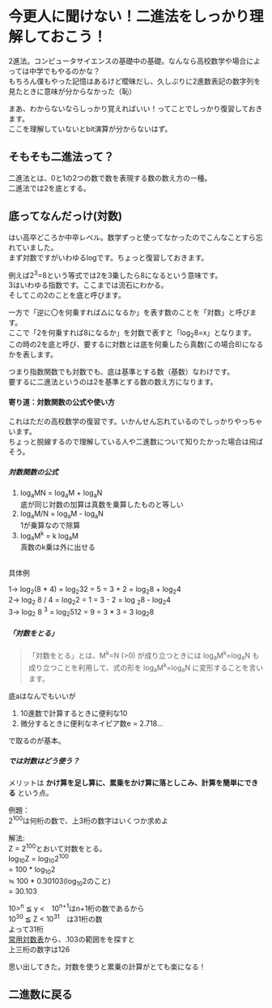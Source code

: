 # 今更人に聞けない！二進法をしっかり理解しておこう！

2進法。コンピュータサイエンスの基礎中の基礎。なんなら高校数学や場合によっては中学でもやるのかな？  
もちろん僕もやった記憶はあるけど曖昧だし、久しぶりに2進数表記の数字列を見たときに意味が分からなかった（恥）  

まあ、わからないならしっかり覚えればいい！ってことでしっかり復習しておきます。  
ここを理解していないとbit演算が分からないはず。  


## そもそも二進法って？

二進法とは、0と1の2つの数で数を表現する数の数え方の一種。  
二進法では2を底とする。　　

## 底ってなんだっけ(対数)

はい高卒どころか中卒レベル。数学ずっと使ってなかったのでこんなことすら忘れていました。  
まず対数ですがいわゆるlogです。ちょっと復習しておきます。  


例えば2<sup>3</sup>=8という等式では2を3乗したら8になるという意味です。  
3はいわゆる指数です。ここまでは流石にわかる。  
そしてこの2のことを底と呼びます。  

一方で「逆に〇を何乗すれば△になるか」を表す数のことを「対数」と呼びます。  
ここで「2を何乗すれば8になるか」を対数で表すと「log<sub>2</sub>8=x」となります。  
この時の2を底と呼び、要するに対数とは底を何乗したら真数(この場合8)になるかを表します。  

つまり指数関数でも対数でも、底は基準とする数（基数）なわけです。  
要するに二進法というのは2を基準とする数の数え方になります。

#### 寄り道：対数関数の公式や使い方

これはただの高校数学の復習です。いかんせん忘れているのでしっかりやっちゃいます。  
ちょっと脱線するので理解している人や二進数について知りたかった場合は飛ばそう。

##### 対数関数の公式

1. log<sub>a</sub>MN = log<sub>a</sub>M + log<sub>a</sub>N  
  底が同じ対数の加算は真数を乗算したものと等しい  
1. log<sub>a</sub>M/N = log<sub>a</sub>M - log<sub>a</sub>N  
  1が乗算なので除算  
1. log<sub>a</sub>M<sup>k</sup> = k log<sub>a</sub>M   
  真数のk乗は外に出せる  
  <br>
具体例　  

1→ log<sub>2</sub>(8 * 4) = log<sub>2</sub>32 = 5 = 3 + 2 = log<sub>2</sub>8 + log<sub>2</sub>4  
2→ log<sub>2</sub> 8 / 4  = log<sub>2</sub>2 = 1 = 3 - 2 = log <sub>2</sub>8 - log<sub>2</sub>4  
3→ log<sub>2</sub> 8 <sup>3</sup> = log<sub>2</sub>512 = 9 = 3 * 3 = 3 log<sub>2</sub>8
 

##### 「対数をとる」

>「対数をとる」とは、M<sup>k</sup>=N (>0) が成り立つときには log<sub>a</sub>M<sup>k</sup>=log<sub>a</sub>N も成り立つことを利用して、式の形を log<sub>a</sub>M<sup>k</sup>=log<sub>a</sub>N に変形することを言います。  

底aはなんでもいいが

1. 10進数で計算するときに便利な10
1. 微分するときに便利なネイピア数e = 2.718...

で取るのが基本。

##### では対数はどう使う？

メリットは
**かけ算を足し算に、累乗をかけ算に落としこみ、計算を簡単にできる**
という点。

例題：  
2<sup>100</sup>は何桁の数で、上3桁の数字はいくつか求めよ  


解法:  
Z = 2<sup>100</sup>とおいて対数をとる。  
log<sub>10</sub>Z 
= log<sub>10</sub>2<sup>100</sup>  
= 100 * log<sub>10</sub>2  
≒ 100 * 0.30103(log<sub>10</sub>2のこと)  
= 30.103  


10><sup>n</sup> ≦ y <　10<sup>n+1</sup>はn+1桁の数であるから  
10<sup>30</sup> ≦ Z < 10<sup>31</sup>　は31桁の数  
よって31桁  
[常用対数表](http://emath.a.la9.jp/ydir/Wiki/index.php?%BE%EF%CD%D1%C2%D0%BF%F4%C9%BD)から、.103の範囲をを探すと  
上三桁の数字は126  



思い出してきた。対数を使うと累乗の計算がとても楽になる！  

## 二進数に戻る

